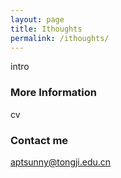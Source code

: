 ```yaml
---
layout: page
title: Ithoughts
permalink: /ithoughts/
---
```


intro

### More Information

cv

### Contact me

[aptsunny@tongji.edu.cn](mailto:aptsunny@tongji.edu.cn)

